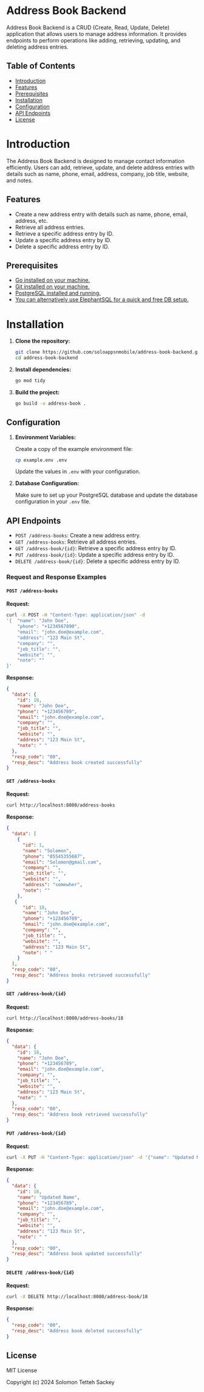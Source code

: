 # Address Book Backend

Address Book Backend is a CRUD (Create, Read, Update, Delete) application that allows users to manage address information. It provides endpoints to perform operations like adding, retrieving, updating, and deleting address entries.

## Table of Contents

- [Introduction](#introduction)
- [Features](#features)
- [Prerequisites](#prerequisites)
- [Installation](#installation)
- [Configuration](#configuration)
- [API Endpoints](#api-endpoints)
- [License](#license)

# Introduction

The Address Book Backend is designed to manage contact information efficiently. Users can add, retrieve, update, and delete address entries with details such as name, phone, email, address, company, job title, website, and notes.

## Features

- Create a new address entry with details such as name, phone, email, address, etc.
- Retrieve all address entries.
- Retrieve a specific address entry by ID.
- Update a specific address entry by ID.
- Delete a specific address entry by ID.

## Prerequisites

- [Go installed on your machine.](https://golang.org/dl/)
- [Git installed on your machine.](https://git-scm.com/downloads)
- [PostgreSQL installed and running.](https://www.postgresql.org/download/)
- [You can alternatively use ElephantSQL for a quick and free DB setup.](https://www.elephantsql.com/)

# Installation

1. **Clone the repository:**

    ```bash
    git clone https://github.com/soloappsnmobile/address-book-backend.git
    cd address-book-backend
    ```

2. **Install dependencies:**

    ```bash
    go mod tidy
    ```

3. **Build the project:**

    ```bash
    go build -o address-book .
    ```

## Configuration

1. **Environment Variables:**

    Create a copy of the example environment file:

    ```bash
    cp example.env .env
    ```

    Update the values in `.env` with your configuration.

2. **Database Configuration:**

    Make sure to set up your PostgreSQL database and update the database configuration in your `.env` file.



## API Endpoints

- `POST /address-books`: Create a new address entry.
- `GET /address-books`: Retrieve all address entries.
- `GET /address-book/{id}`: Retrieve a specific address entry by ID.
- `PUT /address-book/{id}`: Update a specific address entry by ID.
- `DELETE /address-book/{id}`: Delete a specific address entry by ID.

### Request and Response Examples

#### `POST /address-books`

**Request:**

```bash
curl -X POST -H "Content-Type: application/json" -d
'{  "name": "John Doe",
    "phone": "+1234567890",
    "email": "john.doe@example.com",
    "address": "123 Main St",
    "company": "",
    "job_title": "",
    "website": "",
    "note": ""
}'
```

**Response:**
```json
{
  "data": {
    "id": 18,
    "name": "John Doe",
    "phone": "+123456789",
    "email": "john.doe@example.com",
    "company": "",
    "job_title": "",
    "website": "",
    "address": "123 Main St",
    "note": " "
  },
  "resp_code": "00",
  "resp_desc": "Address book created successfully"
}
```


#### `GET /address-books`

**Request:**
```bash
curl http://localhost:8080/address-books
```

**Response:**
```json
{
  "data": [
    {
      "id": 1,
      "name": "Solomon",
      "phone": "05545355687",
      "email": "Solomon@gmail.com",
      "company": "",
      "job_title": "",
      "website": "",
      "address": "somewher",
      "note": ""
    },
   {
      "id": 18,
      "name": "John Doe",
      "phone": "+123456789",
      "email": "john.doe@example.com",
      "company": "",
      "job_title": "",
      "website": "",
      "address": "123 Main St",
      "note": " "
    }
  ],
  "resp_code": "00",
  "resp_desc": "Address books retrieved successfully"
}
```


#### `GET /address-book/{id}`

**Request:**

```bash
curl http://localhost:8080/address-books/18
```

**Response:**
```json
{
  "data": {
    "id": 18,
    "name": "John Doe",
    "phone": "+123456789",
    "email": "john.doe@example.com",
    "company": "",
    "job_title": "",
    "website": "",
    "address": "123 Main St",
    "note": " "
  },
  "resp_code": "00",
  "resp_desc": "Address book retrieved successfully"
}
```

#### `PUT /address-book/{id}`

**Request:**

```bash
curl -X PUT -H "Content-Type: application/json" -d '{"name": "Updated Name"}' http://localhost:8080/address-book/18

```

**Response:**
```json
{
  "data": {
    "id": 18,
    "name": "Updated Name",
    "phone": "+123456789",
    "email": "john.doe@example.com",
    "company": "",
    "job_title": "",
    "website": "",
    "address": "123 Main St",
    "note": " "
  },
  "resp_code": "00",
  "resp_desc": "Address book updated successfully"
}
```

#### `DELETE /address-book/{id}`

**Request:**

```bash
curl -X DELETE http://localhost:8080/address-book/18
```

**Response:**
```json
{
  "resp_code": "00",
  "resp_desc": "Address book deleted successfully"
}
```


## License
MIT License

Copyright (c) 2024 Solomon Tetteh Sackey







